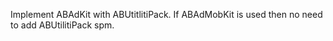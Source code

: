 Implement ABAdKit with ABUtitlitiPack. If ABAdMobKit is used then no need to add ABUtilitiPack spm.
